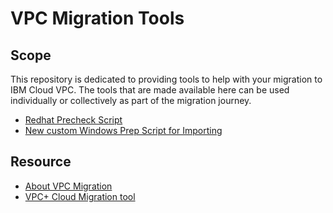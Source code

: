 <!-- This should be the location of the title of the repository, normally the short name -->
# VPC Migration Tools

## Scope

This repository is dedicated to providing tools to help with your migration to IBM Cloud VPC.  The
tools that are made available here can be used individually or collectively as part of the migration
journey.

- [Redhat Precheck Script](Linux-Precheck-Srcripts/README.md)
- [New custom Windows Prep Script for Importing](Create-Windows-Import/README.md)

## Resource ##
- [About VPC Migration](https://cloud.ibm.com/docs/cloud-infrastructure?topic=cloud-infrastructure-about-migration-infra)
- [VPC+ Cloud Migration tool](https://cloud.ibm.com/docs/wanclouds-vpc-plus?topic=wanclouds-vpc-plus-getting-started-tutorial)

<!-- A more detailed Usage or detailed explaination of the repository here -->
